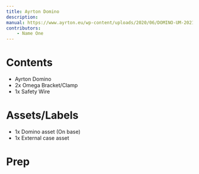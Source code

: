 ```yaml
---
title: Ayrton Domino 
description:
manual: https://www.ayrton.eu/wp-content/uploads/2020/06/DOMINO-UM-20210323.pdf
contributors:
    - Name One
---
```


# Contents
- Ayrton Domino
- 2x Omega Bracket/Clamp
- 1x Safety Wire

# Assets/Labels
- 1x Domino asset (On base)
- 1x External case asset

# Prep

